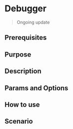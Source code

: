 # Debugger

> Ongoing update

## Prerequisites

## Purpose

## Description

## Params and Options

## How to use

## Scenario